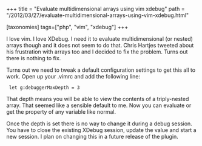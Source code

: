 +++
title = "Evaluate multidimensional arrays using vim xdebug"
path = "/2012/03/27/evaluate-multidimensional-arrays-using-vim-xdebug.html"

[taxonomies]
tags=["php", "vim", "xdebug"]
+++

I love vim. I love XDebug. I need it to evaluate multidimensional (or nested) arrays though and it does not seem to do that. Chris Hartjes tweeted about his frustration with arrays too and I decided to fix the problem. Turns out there is nothing to fix.

Turns out we need to tweak a default configuration settings to get this all to work. Open up your .vimrc and add the following line:

<code> let g:debuggerMaxDepth = 3
</code>

That depth means you will be able to view the contents of a triply-nested array. That seemed like a sensible default to me. Now you can evaluate or get the property of any variable like normal.

Once the depth is set there is no way to change it during a debug session. You have to close the existing XDebug session, update the value and start a new session. I plan on changing this in a future release of the plugin.
